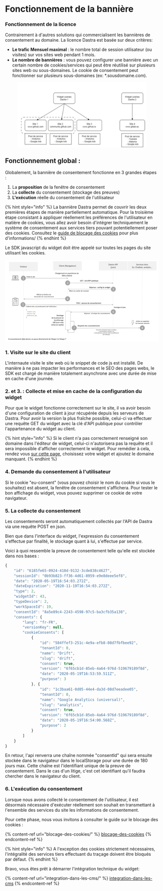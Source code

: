 # Fonctionnement de la bannière

### Fonctionnement de la licence&#x20;

Contrairement à d'autres solutions qui commercialisent les bannières de consentement au domaine. La licence Dastra est basée sur deux critères:&#x20;

* **Le trafic Mensuel maximal** : le nombre total de session utilisateur (ou visites) sur vos sites web pendant 1 mois.
* **Le nombre de bannières** : vous pouvez configurer une bannière avec un certain nombre de cookies/services qui peut être réutilisé sur plusieurs sites web ou sous-domaines. Le cookie de consentement peut fonctionner sur plusieurs sous-domaines (ex: \*.sousdomaine.com).

<figure><img src="../../../.gitbook/assets/image (1).png" alt=""><figcaption></figcaption></figure>

## Fonctionnement global :

Globalement, la bannière de consentement fonctionne en 3 grandes étapes :

1. La **proposition** de la fenêtre de consentement
2. La **collecte** du consentement (stockage des preuves)
3. **L'exécution** réelle du consentement de l'utilisateur

{% hint style="info" %}
La bannière Dastra permet de couvrir les deux premières étapes de manière partiellement automatique. Pour la troisième étape consistant à appliquer réellement les préférences de l'utilisateur en matière de cookies, vous allez avoir besoin d'intégrer techniquement le système de consentement aux services tiers pouvant potentiellement poser des cookies. Consultez le [guide de blocage des cookies](blocage-des-cookies/) pour plus d'informations/
{% endhint %}

Le SDK javascript du widget doit être appelé sur toutes les pages du site utilisant les cookies.

![Schéma de fonctionnement global du widget de consentement des cookies](../../../.gitbook/assets/cookie-consent.png)



### 1. Visite sur le site du client

L'internaute visite le site web où le snippet de code js est installé. De manière à ne pas impacter les performances et le SEO des pages webs, le SDK est chargé de manière totalement asynchrone avec une durée de mise en cache d'une journée.

### 2. et 3. : Collecte et mise en cache de la configuration du widget

Pour que le widget fonctionne correctement sur le site, il va avoir besoin d'une configuration de client à jour récupérée depuis les serveurs de Dastra. Pour avoir la version la plus fraîche possible, celui-ci va effectuer une requête GET du widget avec la clé d'API publique pour contrôler l'appartenance du widget au client.

{% hint style="info" %}
Si le client n'a pas correctement renseigné son domaine dans l'éditeur de widget, celui-ci n'autorisera pas la requête et il sera impossible d'afficher correctement le widget. Pour remédier à cela, rendez vous [sur cette page](https://app.dastra.eu/workspace/19/cookie-widget/list), choisissez votre widget et ajoutez le domaine manquant.
{% endhint %}

### 4. Demande du consentement à l'utilisateur

Si le cookie "eu-consent" (vous pouvez choisir le nom du cookie si vous le souhaitez) est absent, la fenêtre de consentement s'affichera. Pour tester le bon affichage du widget, vous pouvez supprimer ce cookie de votre navigateur.&#x20;

### 5. La collecte du consentement

Les consentements seront automatiquement collectés par l'API de Dastra via une requête POST en json.&#x20;

Bien que dans l'interface du widget, l'expression du consentement s'effectue par finalité, le stockage quant à lui, s'effectue par service.

Voici à quoi ressemble la preuve de consentement telle qu'elle est stockée dans nos bases :

```javascript
{
    "id": "6185fe65-0924-410d-9132-3cde838c4627",
    "sessionId": "0b93b823-ff36-4d61-8959-e9e8deee5ef8",
    "date": "2020-05-19T16:54:03.272Z",
    "dateExpiration": "2020-11-19T16:54:03.272Z",
    "type": 2,
    "widgetId": 43,
    "typeDevice": 2,
    "workSpaceId": 19,
    "consentId": "8a5e89c4-2243-4598-97c5-ba3cfb35a138",
    "consents": {
        "lang": "fr-FR",
        "versionKey": null,
        "cookieConsents": [
            {
                "id": "584ffef3-251c-4e9a-efb8-08d7fbfbee92",
                "tenantId": 0,
                "name": "Drift",
                "slug": "drift",
                "consent": true,
                "version": "6f65cb1d-85eb-4a64-976d-519679189f8d",
                "date": "2020-05-19T16:53:59.511Z",
                "purpose": 3
            }, {
                "id": "1c3baa61-0d05-44e4-da3d-08d7eeadee05",
                "tenantId": 0,
                "name": "Google Analytics (universal)",
                "slug": "analytics",
                "consent": true,
                "version": "6f65cb1d-85eb-4a64-976d-519679189f8d",
                "date": "2020-05-19T16:54:00.568Z",
                "purpose": 2
            }
        ]
    }
}
```

&#x20;En retour, l'api renverra une chaîne nommée "consentId" qui sera ensuite stockée dans le navigateur dans le localStorage pour une durée de 180 jours max. Cette chaîne est l'identifiant unique de la preuve de consentement. Dans le cas d'un litige, c'est cet identifiant qu'il faudra chercher dans le navigateur du client.

### 6. L'exécution du consentement

Lorsque nous avons collecté le consentement de l'utilisateur, il est désormais nécessaire d'exécuter réellement son souhait en transmettant à l'ensemble des services du site les informations de consentement.

Pour cette phase, nous vous invitons à consulter le guide sur le blocage des cookies :

{% content-ref url="blocage-des-cookies/" %}
[blocage-des-cookies](blocage-des-cookies/)
{% endcontent-ref %}



{% hint style="info" %}
A l'exception des cookies strictement nécessaires, l'intégralité des services tiers effectuant du traçage doivent être bloqués par défaut.&#x20;
{% endhint %}

Bravo, vous êtes prêt à démarrer l'intégration technique du widget:

{% content-ref url="integration-dans-les-cms/" %}
[integration-dans-les-cms](integration-dans-les-cms/)
{% endcontent-ref %}


